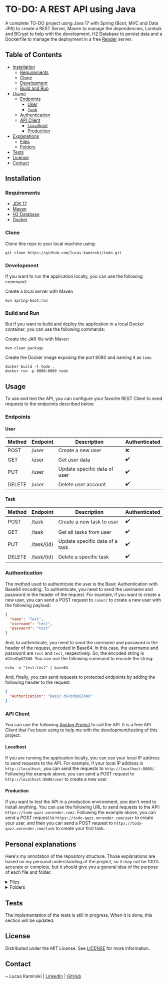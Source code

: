 # TO-DO: A REST API using Java

A complete TO-DO project using Java 17 with Spring (Boot, MVC and Data JPA) to create a REST Server, Maven to manage the dependencies, Lombok and BCrypt to help with the development, H2 Database to persist data and a Dockerfile to manage the deployment in a free [Render](https://render.com/) server.

## Table of Contents

- [Installation](#installation)
  - [Requirements](#requirements)
  - [Clone](#clone)
  - [Development](#development)
  - [Build and Run](#build-and-run)
- [Usage](#usage)
  - [Endpoints](#endpoints)
    - [User](#user)
    - [Task](#task)
  - [Authentication](#authentication)
  - [API Client](#api-client)
    - [Localhost](#localhost)
    - [Production](#production)
- [Explanations](#explanations)
  - [Files](#files)
  - [Folders](#folders)
- [Tests](#tests)
- [License](#license)
- [Contact](#contact)

## Installation

### Requirements

- [JDK 17](https://www.oracle.com/java/technologies/downloads/#java17)
- [Maven](https://dlcdn.apache.org/maven/maven-3/3.9.5/binaries/apache-maven-3.9.5-bin.zip)
- [H2 Database](https://www.h2database.com/html/main.html)
- [Docker](https://www.docker.com/get-started)

### Clone

Clone this repo to your local machine using:

```shell
git clone https://github.com/lucas-kaminski/todo.git
```

### Development

If you want to run the application locally, you can use the following command:

Create a local server with Maven

```shell
mvn spring-boot:run
```

### Build and Run

But if you want to build and deploy the application in a local Docker container, you can use the following commands:

Create the JAR file with Maven

```shell
mvn clean package
```

Create the Docker image exposing the port 8080 and naming it as `todo`

```shell
docker build -t todo .
docker run -p 8080:8080 todo
```

## Usage

To use and test the API, you can configure your favorite REST Client to send requests to the endpoints described below.

### Endpoints

#### User

| Method | Endpoint | Description                  | Authenticated      |
| ------ | -------- | ---------------------------- | ------------------ |
| POST   | /user    | Create a new user            | :x:                |
| GET    | /user    | Get user data                | :heavy_check_mark: |
| PUT    | /user    | Update specific data of user | :heavy_check_mark: |
| DELETE | /user    | Delete user account          | :heavy_check_mark: |

#### Task

| Method | Endpoint   | Description                    | Authenticated      |
| ------ | ---------- | ------------------------------ | ------------------ |
| POST   | /task      | Create a new task to user      | :heavy_check_mark: |
| GET    | /task      | Get all tasks from user        | :heavy_check_mark: |
| PUT    | /task/{id} | Update specific data of a task | :heavy_check_mark: |
| DELETE | /task/{id} | Delete a specific task         | :heavy_check_mark: |

### Authentication

The method used to authenticate the user is the Basic Authentication with Base64 encoding. To authenticate, you need to send the username and password in the header of the request. For example, if you want to create a new user, you can send a POST request to `/user/` to create a new user with the following payload:

```json
{
  "name": "Test",
  "username": "test",
  "password": "test"
}
```

And, to authenticate, you need to send the username and password in the header of the request, encoded in Base64. In this case, the username and password are `test` and `test`, respectively. So, the encoded string is `dGVzdDp0ZXN0`. You can use the following command to encode the string:

```shell
echo -n "test:test" | base64
```

And, finally, you can send requests to protected endpoints by adding the following header to the request:

```json
{
  "Authorization": "Basic dGVzdDp0ZXN0"
}
```

### API Client

You can use the following [Apidog Project](https://3a7v3bxt1w.apidog.io) to call the API. It is a free API Client that I've been using to help me with the development/testing of this project.

#### Localhost

If you are running the application locally, you can use your local IP address to send requests to the API. For example, if your local IP address is `http://localhost`, you can send the requests to `http://localhost:8080/`. Following the example above, you can send a POST request to `http://localhost:8080/user` to create a new user.

#### Production

If you want to test the API in a production environment, you don't need to install anything. You can use the following URL to send requests to the API: `https://todo-qazz.onrender.com/`. Following the example above, you can send a POST request to `https://todo-qazz.onrender.com/user` to create your user, and then you can send a POST request to `https://todo-qazz.onrender.com/task` to create your first task.

## Personal explanations

Here's my annotation of the repository structure. Those explanations are based on my personal understanding of the project, so it may not be 100% accurate or complete, but it should give you a general idea of the purpose of each file and folder.

<details>
  <summary>Files</summary>

| File       | Description                                                                                 |
| ---------- | ------------------------------------------------------------------------------------------- |
| .gitignore | Git configuration file used to ignore files and folders that should not be versioned.       |
| Dockerfile | Docker configuration file used during application deployment to create the container image. |
| LICENSE    | Project license file, in this case, the MIT license generated by GitHub.                    |
| mvnw       | Maven configuration file for Linux, used to run Maven without the need for installation.    |
| mvnw.cmd   | Maven configuration file for Windows, used to run Maven without the need for installation.  |
| pom.xml    | Maven configuration file containing information, dependencies, and plugins for the project. |
| README.md  | Project documentation file, in this case, the current file.                                 |

</details>

<details>
  <summary>Folders</summary>

### .mvn/wrapper

| File                     | Description                        |
| ------------------------ | ---------------------------------- |
| maven-wrapper.jar        | Maven executable for Windows       |
| maven-wrapper.properties | Maven configuration file for Linux |

### .vscode

| File            | Description                          |
| --------------- | ------------------------------------ |
| extensions.json | Suggestions of extensions for VSCode |

### src/main/java/me/lucaskaminski/todolist

| File                     | Description                                                                                                                                                                                                                                                                                                                                                                                                                                 |
| ------------------------ | ------------------------------------------------------------------------------------------------------------------------------------------------------------------------------------------------------------------------------------------------------------------------------------------------------------------------------------------------------------------------------------------------------------------------------------------- |
| errors                   | Package with error classes, uses @ExceptionHandler to register handler classes in Spring and are called when you instantiate an error object                                                                                                                                                                                                                                                                                                |
| filter                   | Package with filter classes, uses @Component to register classes in Spring, @Autowired to link JpaRepository interfaces and @Override of the doFilterInternal method to intercept requests, using the path string to validate its use                                                                                                                                                                                                       |
| task & user              | Package with model classes, always has a Repository, a Controller, and a Model. The Repository is the interface that extends JpaRepository, the Controller is the class that receives the requests, registered by @RestController, @Autowired for the repos and mappings for the routes, and the Model is the class that represents the object in the database, uses JBA to map the database and Lombak to generate the getters and setters |
| utils                    | Package with classes that bring useful methods to the project                                                                                                                                                                                                                                                                                                                                                                               |
| TodolistApplication.java | Main class of the project.                                                                                                                                                                                                                                                                                                                                                                                                                  |

### src/main/resources

| File                   | Description                    |
| ---------------------- | ------------------------------ |
| static                 | Folder with static files       |
| templates              | Folder with HTML templates     |
| application.properties | Spring Boot configuration file |

### src/test/java/me/lucaskaminski/todolist

...

</details>

## Tests

The implementation of the tests is still in progress. When it is done, this section will be updated.

## License

Distributed under the MIT License. See [LICENSE](https://github.com/lucas-kaminski/todo/blob/main/LICENSE) for more information.

## Contact

~ Lucas Kaminski | [LinkedIn](https://www.linkedin.com/in/lucas-kaminski/) | [GitHub](https://github.com/lucas-kaminski)
